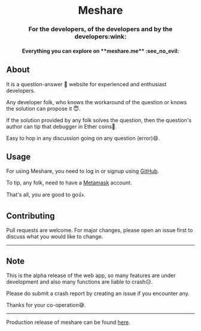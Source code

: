 <h1 align="center">Meshare</h1>

<h3 align="center">For the developers, of the developers and by the developers:wink:</h3>

<h4 align="center">Everything you can explore on **meshare.me** :see_no_evil:</h4>

## About

It is a question-answer :monocle_face: website for experienced and enthusiast developers.

Any developer folk, who knows the workaround of the question or knows the solution can propose it :innocent:.

If the solution provided by any folk solves the question, then the question's author can tip that debugger in Ether coins:money_mouth_face:.

Easy to hop in any discussion going on any question (error):smile:.


## Usage
For using Meshare, you need to log in or signup using [GitHub](https://github.com).

To tip, any folk, need to have a [Metamask](https://metamask.io/) account.

That's all, you are good to go:+1:.

## Contributing
Pull requests are welcome. For major changes, please open an issue first to discuss what you would like to change.

---
## Note

This is the alpha release of the web app, so many features are under development and also many functions are liable to crash:disappointed_relieved:.

Please do submit a crash report by creating an issue if you encounter any.

Thanks for your co-operation:sweat_smile:.

---

Production release of meshare can be found [here](https://meshare.me/).